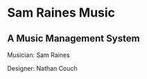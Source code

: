 Sam Raines Music
============

A Music Management System
--------------------

Musician: Sam Raines

Designer: Nathan Couch
